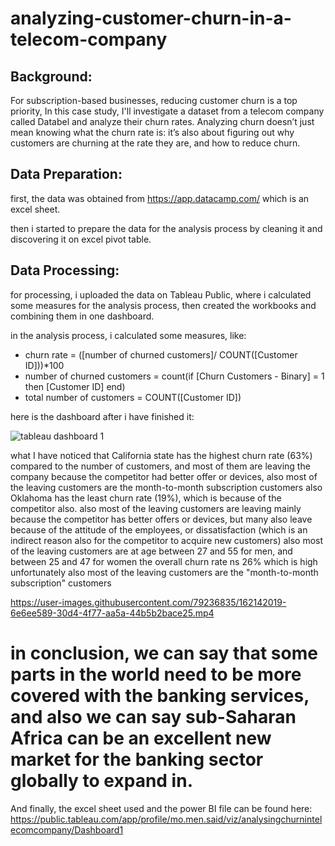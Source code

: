 # analyzing-customer-churn-in-a-telecom-company

## Background:
For subscription-based businesses, reducing customer churn is a top priority, In this case study, I'll investigate a dataset from a telecom company called Databel and analyze their churn rates. Analyzing churn doesn’t just mean knowing what the churn rate is: it’s also about figuring out why customers are churning at the rate they are, and how to reduce churn. 

## Data Preparation:
first, the data was obtained from https://app.datacamp.com/ which is an excel sheet.

then i started to prepare the data for the analysis process by cleaning it and discovering it on excel pivot table.

## Data Processing:
for processing, i uploaded the data on Tableau Public, where i calculated some measures for the analysis process, then created the workbooks and combining them in one dashboard.

in the analysis process, i calculated some measures, like:
- churn rate = ([number of churned customers]/ COUNT([Customer ID]))*100
- number of churned customers = count(if [Churn Customers - Binary] = 1 then [Customer ID] end)
- total number of customers = COUNT([Customer ID])

here is the dashboard after i have finished it:

![tableau dashboard 1](https://user-images.githubusercontent.com/79236835/162142275-2e8a0043-eacc-45c4-bff5-9a3b2dc40a55.png)


what I have noticed that California state has the highest churn rate (63%) compared to the number of customers, and most of them are leaving the company because the competitor had better offer or devices, also most of the leaving customers are the month-to-month subscription customers
also Oklahoma has the least churn rate (19%), which is because of the competitor also.
also most of the leaving customers are leaving mainly because the competitor has better offers or devices, but many also leave because of the attitude of the employees, or dissatisfaction (which is an indirect reason also for the competitor to acquire new customers)
also most of the leaving customers are at age between 27 and 55 for men, and between 25 and 47 for women
the overall churn rate ns 26% which is high unfortunately
also most of the leaving customers are the "month-to-month subscription" customers


https://user-images.githubusercontent.com/79236835/162142019-6e6ee589-30d4-4f77-aa5a-44b5b2bace25.mp4


# in conclusion, we can say that some parts in the world need to be more covered with the banking services, and also we can say sub-Saharan Africa can be an excellent new market for the banking sector globally to expand in.

And finally, the excel sheet used and the power BI file can be found here: https://public.tableau.com/app/profile/mo.men.said/viz/analysingchurnintelecomcompany/Dashboard1


